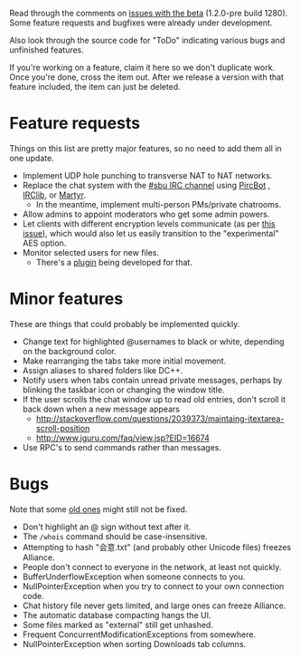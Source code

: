 Read through the comments on [issues with the beta](http://code.google.com/p/alliancep2pbeta/issues/list) (1.2.0-pre build 1280). Some feature requests and bugfixes were already under development.

Also look through the source code for "ToDo" indicating various bugs and unfinished features.

If you're working on a feature, claim it here so we don't duplicate work. Once you're done, cross the item out. After we release a version with that feature included, the item can just be deleted.

# Feature requests #

Things on this list are pretty major features, so no need to add them all in one update.

  * Implement UDP hole punching to transverse NAT to NAT networks.
  * Replace the chat system with the [#sbu IRC channel](http://www.reddit.com/r/SBU/comments/jb9jx/there_is_a_stony_brook_irc_channel_if_anyone_is/) using [PircBot](http://www.jibble.org/pircbot.php) , [IRClib](http://moepii.sourceforge.net/), or [Martyr](http://martyr.sourceforge.net/).
    * In the meantime, implement multi-person PMs/private chatrooms.
  * Allow admins to appoint moderators who get some admin powers.
  * Let clients with different encryption levels communicate (as per [this issue](http://code.google.com/p/alliancep2pbeta/issues/detail?id=6)), which would also let us easily transition to the "experimental" AES option.
  * Monitor selected users for new files.
    * There's a [plugin](http://code.google.com/p/alliancep2pbeta/issues/detail?id=36) being developed for that.

# Minor features #

These are things that could probably be implemented quickly.

  * Change text for highlighted @usernames to black or white, depending on the background color.
  * Make rearranging the tabs take more initial movement.
  * Assign aliases to shared folders like DC++.
  * Notify users when tabs contain unread private messages, perhaps by blinking the taskbar icon or changing the window title.
  * If the user scrolls the chat window up to read old entries, don't scroll it back down when a new message appears
    * http://stackoverflow.com/questions/2039373/maintaing-jtextarea-scroll-position
    * http://www.jguru.com/faq/view.jsp?EID=16674
  * Use RPC's to send commands rather than messages.

# Bugs #

Note that some [old ones](http://code.google.com/p/alliancep2pbeta/issues/list) might still not be fixed.

  * Don't highlight an @ sign without text after it.
  * The `/whois` command should be case-insensitive.
  * Attempting to hash "会意.txt" (and probably other Unicode files) freezes Alliance.
  * People don't connect to everyone in the network, at least not quickly.
  * BufferUnderflowException when someone connects to you.
  * NullPointerException when you try to connect to your own connection code.
  * Chat history file never gets limited, and large ones can freeze Alliance.
  * The automatic database compacting hangs the UI.
  * Some files marked as "external" still get unhashed.
  * Frequent ConcurrentModificationExceptions from somewhere.
  * NullPointerException when sorting Downloads tab columns.